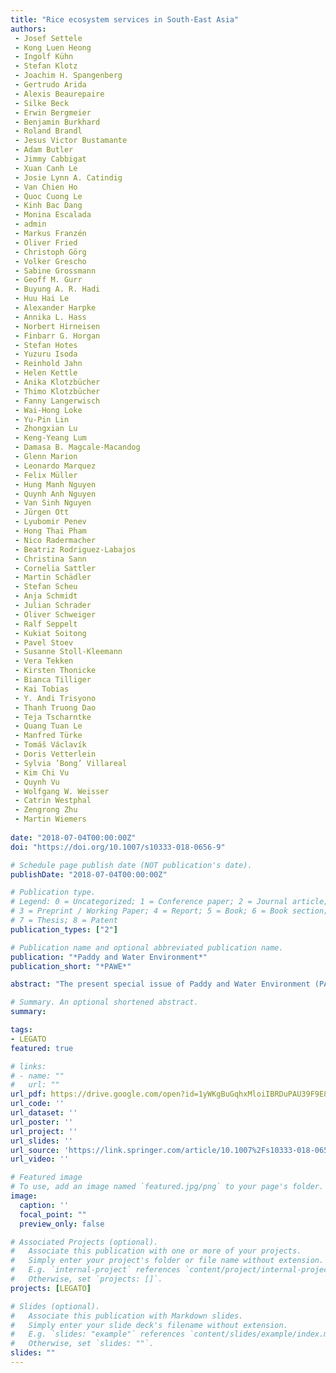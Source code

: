 ```yaml
---
title: "Rice ecosystem services in South-East Asia"
authors:
 - Josef Settele
 - Kong Luen Heong
 - Ingolf Kühn
 - Stefan Klotz
 - Joachim H. Spangenberg
 - Gertrudo Arida
 - Alexis Beaurepaire
 - Silke Beck
 - Erwin Bergmeier
 - Benjamin Burkhard
 - Roland Brandl
 - Jesus Victor Bustamante
 - Adam Butler
 - Jimmy Cabbigat
 - Xuan Canh Le
 - Josie Lynn A. Catindig
 - Van Chien Ho
 - Quoc Cuong Le
 - Kinh Bac Dang
 - Monina Escalada
 - admin
 - Markus Franzén
 - Oliver Fried
 - Christoph Görg
 - Volker Grescho
 - Sabine Grossmann
 - Geoff M. Gurr
 - Buyung A. R. Hadi
 - Huu Hai Le
 - Alexander Harpke
 - Annika L. Hass
 - Norbert Hirneisen
 - Finbarr G. Horgan
 - Stefan Hotes
 - Yuzuru Isoda
 - Reinhold Jahn
 - Helen Kettle
 - Anika Klotzbücher
 - Thimo Klotzbücher
 - Fanny Langerwisch
 - Wai-Hong Loke
 - Yu-Pin Lin
 - Zhongxian Lu
 - Keng-Yeang Lum
 - Damasa B. Magcale-Macandog
 - Glenn Marion
 - Leonardo Marquez
 - Felix Müller
 - Hung Manh Nguyen
 - Quynh Anh Nguyen
 - Van Sinh Nguyen
 - Jürgen Ott
 - Lyubomir Penev
 - Hong Thai Pham
 - Nico Radermacher
 - Beatriz Rodriguez-Labajos
 - Christina Sann
 - Cornelia Sattler
 - Martin Schädler
 - Stefan Scheu
 - Anja Schmidt
 - Julian Schrader
 - Oliver Schweiger
 - Ralf Seppelt
 - Kukiat Soitong
 - Pavel Stoev
 - Susanne Stoll-Kleemann
 - Vera Tekken
 - Kirsten Thonicke
 - Bianca Tilliger
 - Kai Tobias
 - Y. Andi Trisyono
 - Thanh Truong Dao
 - Teja Tscharntke
 - Quang Tuan Le
 - Manfred Türke
 - Tomáš Václavík
 - Doris Vetterlein
 - Sylvia ’Bong’ Villareal
 - Kim Chi Vu
 - Quynh Vu
 - Wolfgang W. Weisser
 - Catrin Westphal
 - Zengrong Zhu
 - Martin Wiemers
 
date: "2018-07-04T00:00:00Z"
doi: "https://doi.org/10.1007/s10333-018-0656-9"

# Schedule page publish date (NOT publication's date).
publishDate: "2018-07-04T00:00:00Z"

# Publication type.
# Legend: 0 = Uncategorized; 1 = Conference paper; 2 = Journal article;
# 3 = Preprint / Working Paper; 4 = Report; 5 = Book; 6 = Book section;
# 7 = Thesis; 8 = Patent
publication_types: ["2"]

# Publication name and optional abbreviated publication name.
publication: "*Paddy and Water Environment*"
publication_short: "*PAWE*"

abstract: "The present special issue of Paddy and Water Environment (PAWE) focuses on Ecosystem Services in Irrigated Rice Landscapes as dealt with in the project “LEGATO—Land-use intensity and Ecological enGineering—Assessment Tools for risks and Opportunities in irrigated rice based production systems’’ (Settele et al. 2015; http://www.legato-project.net/). The project aimed at advancing long-term sustainable development of irrigated rice landscapes against risks arising from multiple aspects of global change. It encompassed 20 contract partners from six countries and two international organisations as core members as well as numerous associated partners and/or advisory board members (see addresses of authors). LEGATO was part of the framework programme ‘FONA—Research for Sustainability’ (a funding scheme of the German Federal Ministry of Education and Research—BMBF) and was supported by GLUES—the scientific coordination and synthesis project (http://modul-a.nachhaltiges-landmanagement.de/en/scientific-coordination-glues/)."

# Summary. An optional shortened abstract.
summary: 

tags:
- LEGATO
featured: true

# links:
# - name: ""
#   url: ""
url_pdf: https://drive.google.com/open?id=1yWKgBuGqhxMloiIBRDuPAU39F9E8MKrn
url_code: ''
url_dataset: ''
url_poster: ''
url_project: ''
url_slides: ''
url_source: 'https://link.springer.com/article/10.1007%2Fs10333-018-0656-9'
url_video: ''

# Featured image
# To use, add an image named `featured.jpg/png` to your page's folder. 
image:
  caption: ''
  focal_point: ""
  preview_only: false

# Associated Projects (optional).
#   Associate this publication with one or more of your projects.
#   Simply enter your project's folder or file name without extension.
#   E.g. `internal-project` references `content/project/internal-project/index.md`.
#   Otherwise, set `projects: []`.
projects: [LEGATO]

# Slides (optional).
#   Associate this publication with Markdown slides.
#   Simply enter your slide deck's filename without extension.
#   E.g. `slides: "example"` references `content/slides/example/index.md`.
#   Otherwise, set `slides: ""`.
slides: ""
---
```


